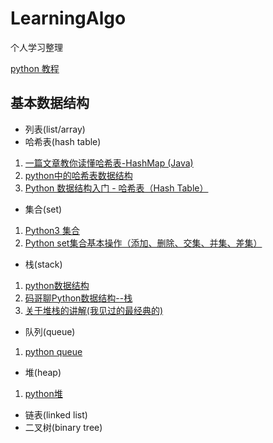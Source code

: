 # LearningAlgo
个人学习整理

[python 教程](https://www.liujiangblog.com/course/python/)

## 基本数据结构

- 列表(list/array)
- 哈希表(hash table)
1. [一篇文章教你读懂哈希表-HashMap (Java) ](https://zhuanlan.zhihu.com/p/84327339)
2. [python中的哈希表数据结构](https://zhuanlan.zhihu.com/p/63527627)
3. [Python 数据结构入门 - 哈希表（Hash Table）](https://python123.io/index/topics/data_structure/hash_table)
- 集合(set)
1. [Python3 集合](https://www.runoob.com/python3/python3-set.html)
2. [Python set集合基本操作（添加、删除、交集、并集、差集）](http://c.biancheng.net/view/4400.html)
- 栈(stack)
1. [python数据结构](https://docs.python.org/zh-cn/3/tutorial/datastructures.html)
2. [码哥聊Python数据结构--栈](https://zhuanlan.zhihu.com/p/91257641)
3. [关于堆栈的讲解(我见过的最经典的)](https://www.eet-china.com/mp/a44614.html)
- 队列(queue)
1. [python queue](https://www.liujiangblog.com/course/python/59)
- 堆(heap)
1. [python堆](https://www.cnblogs.com/kumata/p/9201571.html)
- 链表(linked list)
- 二叉树(binary tree)
